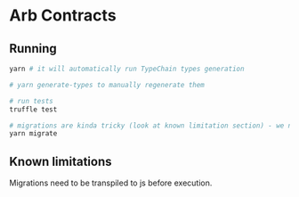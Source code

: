 # Arb Contracts

## Running

```sh
yarn # it will automatically run TypeChain types generation

# yarn generate-types to manually regenerate them

# run tests
truffle test

# migrations are kinda tricky (look at known limitation section) - we need to transpile ts to js file (this is not a case for tests)
yarn migrate
```

## Known limitations

Migrations need to be transpiled to js before execution.

